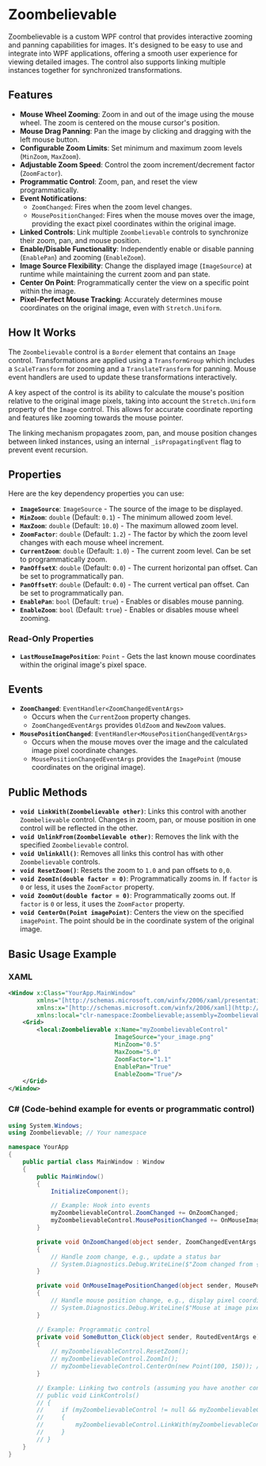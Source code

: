 # Zoombelievable

Zoombelievable is a custom WPF control that provides interactive zooming and panning capabilities for images. It's designed to be easy to use and integrate into WPF applications, offering a smooth user experience for viewing detailed images. The control also supports linking multiple instances together for synchronized transformations.

## Features

* **Mouse Wheel Zooming**: Zoom in and out of the image using the mouse wheel. The zoom is centered on the mouse cursor's position.
* **Mouse Drag Panning**: Pan the image by clicking and dragging with the left mouse button.
* **Configurable Zoom Limits**: Set minimum and maximum zoom levels (`MinZoom`, `MaxZoom`).
* **Adjustable Zoom Speed**: Control the zoom increment/decrement factor (`ZoomFactor`).
* **Programmatic Control**: Zoom, pan, and reset the view programmatically.
* **Event Notifications**:
    * `ZoomChanged`: Fires when the zoom level changes.
    * `MousePositionChanged`: Fires when the mouse moves over the image, providing the exact pixel coordinates within the original image.
* **Linked Controls**: Link multiple `Zoombelievable` controls to synchronize their zoom, pan, and mouse position.
* **Enable/Disable Functionality**: Independently enable or disable panning (`EnablePan`) and zooming (`EnableZoom`).
* **Image Source Flexibility**: Change the displayed image (`ImageSource`) at runtime while maintaining the current zoom and pan state.
* **Center On Point**: Programmatically center the view on a specific point within the image.
* **Pixel-Perfect Mouse Tracking**: Accurately determines mouse coordinates on the original image, even with `Stretch.Uniform`.

## How It Works

The `Zoombelievable` control is a `Border` element that contains an `Image` control. Transformations are applied using a `TransformGroup` which includes a `ScaleTransform` for zooming and a `TranslateTransform` for panning. Mouse event handlers are used to update these transformations interactively.

A key aspect of the control is its ability to calculate the mouse's position relative to the original image pixels, taking into account the `Stretch.Uniform` property of the `Image` control. This allows for accurate coordinate reporting and features like zooming towards the mouse pointer.

The linking mechanism propagates zoom, pan, and mouse position changes between linked instances, using an internal `_isPropagatingEvent` flag to prevent event recursion.

## Properties

Here are the key dependency properties you can use:

* **`ImageSource`**: `ImageSource` - The source of the image to be displayed.
* **`MinZoom`**: `double` (Default: `0.1`) - The minimum allowed zoom level.
* **`MaxZoom`**: `double` (Default: `10.0`) - The maximum allowed zoom level.
* **`ZoomFactor`**: `double` (Default: `1.2`) - The factor by which the zoom level changes with each mouse wheel increment.
* **`CurrentZoom`**: `double` (Default: `1.0`) - The current zoom level. Can be set to programmatically zoom.
* **`PanOffsetX`**: `double` (Default: `0.0`) - The current horizontal pan offset. Can be set to programmatically pan.
* **`PanOffsetY`**: `double` (Default: `0.0`) - The current vertical pan offset. Can be set to programmatically pan.
* **`EnablePan`**: `bool` (Default: `true`) - Enables or disables mouse panning.
* **`EnableZoom`**: `bool` (Default: `true`) - Enables or disables mouse wheel zooming.

### Read-Only Properties

* **`LastMouseImagePosition`**: `Point` - Gets the last known mouse coordinates within the original image's pixel space.

## Events

* **`ZoomChanged`**: `EventHandler<ZoomChangedEventArgs>`
    * Occurs when the `CurrentZoom` property changes.
    * `ZoomChangedEventArgs` provides `OldZoom` and `NewZoom` values.
* **`MousePositionChanged`**: `EventHandler<MousePositionChangedEventArgs>`
    * Occurs when the mouse moves over the image and the calculated image pixel coordinate changes.
    * `MousePositionChangedEventArgs` provides the `ImagePoint` (mouse coordinates on the original image).

## Public Methods

* **`void LinkWith(Zoombelievable other)`**:
    Links this control with another `Zoombelievable` control. Changes in zoom, pan, or mouse position in one control will be reflected in the other.
* **`void UnlinkFrom(Zoombelievable other)`**:
    Removes the link with the specified `Zoombelievable` control.
* **`void UnlinkAll()`**:
    Removes all links this control has with other `Zoombelievable` controls.
* **`void ResetZoom()`**:
    Resets the zoom to `1.0` and pan offsets to `0,0`.
* **`void ZoomIn(double factor = 0)`**:
    Programmatically zooms in. If `factor` is `0` or less, it uses the `ZoomFactor` property.
* **`void ZoomOut(double factor = 0)`**:
    Programmatically zooms out. If `factor` is `0` or less, it uses the `ZoomFactor` property.
* **`void CenterOn(Point imagePoint)`**:
    Centers the view on the specified `imagePoint`. The point should be in the coordinate system of the original image.

## Basic Usage Example

### XAML

```xml
<Window x:Class="YourApp.MainWindow"
        xmlns="[http://schemas.microsoft.com/winfx/2006/xaml/presentation](http://schemas.microsoft.com/winfx/2006/xaml/presentation)"
        xmlns:x="[http://schemas.microsoft.com/winfx/2006/xaml](http://schemas.microsoft.com/winfx/2006/xaml)"
        xmlns:local="clr-namespace:Zoombelievable;assembly=Zoombelievable" Title="Zoombelievable Demo" Height="450" Width="800">
    <Grid>
        <local:Zoombelievable x:Name="myZoombelievableControl"
                              ImageSource="your_image.png"
                              MinZoom="0.5"
                              MaxZoom="5.0"
                              ZoomFactor="1.1"
                              EnablePan="True"
                              EnableZoom="True"/>
    </Grid>
</Window>
```

### C# (Code-behind example for events or programmatic control)

```csharp
using System.Windows;
using Zoombelievable; // Your namespace

namespace YourApp
{
    public partial class MainWindow : Window
    {
        public MainWindow()
        {
            InitializeComponent();

            // Example: Hook into events
            myZoombelievableControl.ZoomChanged += OnZoomChanged;
            myZoombelievableControl.MousePositionChanged += OnMouseImagePositionChanged;
        }

        private void OnZoomChanged(object sender, ZoomChangedEventArgs e)
        {
            // Handle zoom change, e.g., update a status bar
            // System.Diagnostics.Debug.WriteLine($"Zoom changed from {e.OldZoom} to {e.NewZoom}");
        }

        private void OnMouseImagePositionChanged(object sender, MousePositionChangedEventArgs e)
        {
            // Handle mouse position change, e.g., display pixel coordinates
            // System.Diagnostics.Debug.WriteLine($"Mouse at image pixel: {e.ImagePoint}");
        }

        // Example: Programmatic control
        private void SomeButton_Click(object sender, RoutedEventArgs e)
        {
            // myZoombelievableControl.ResetZoom();
            // myZoombelievableControl.ZoomIn();
            // myZoombelievableControl.CenterOn(new Point(100, 150)); // Center on pixel (100,150) of the image
        }

        // Example: Linking two controls (assuming you have another control named 'myZoombelievableControl2')
        // public void LinkControls()
        // {
        //     if (myZoombelievableControl != null && myZoombelievableControl2 != null)
        //     {
        //         myZoombelievableControl.LinkWith(myZoombelievableControl2);
        //     }
        // }
    }
}
```